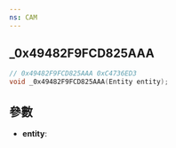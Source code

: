 ```yaml
---
ns: CAM
---
```

## _0x49482F9FCD825AAA

```c
// 0x49482F9FCD825AAA 0xC4736ED3
void _0x49482F9FCD825AAA(Entity entity);
```


## 參數
* **entity**: 

